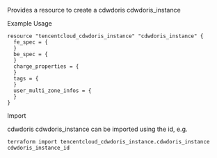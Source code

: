 Provides a resource to create a cdwdoris cdwdoris_instance

Example Usage

```hcl
resource "tencentcloud_cdwdoris_instance" "cdwdoris_instance" {
  fe_spec = {
  }
  be_spec = {
  }
  charge_properties = {
  }
  tags = {
  }
  user_multi_zone_infos = {
  }
}
```

Import

cdwdoris cdwdoris_instance can be imported using the id, e.g.

```
terraform import tencentcloud_cdwdoris_instance.cdwdoris_instance cdwdoris_instance_id
```
